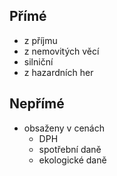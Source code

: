 ## Přímé
- z příjmu
- z nemovitých věcí
- silniční
- z hazardních her

## Nepřímé
- obsaženy v cenách
	- DPH
	- spotřební daně
	- ekologické daně